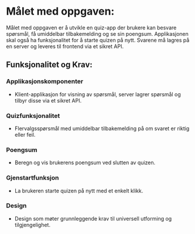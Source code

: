 # Målet med oppgaven:
Målet med oppgaven er å utvikle en quiz-app der brukere kan besvare spørsmål, få umiddelbar tilbakemelding og se sin poengsum. Applikasjonen skal også ha funksjonalitet for å starte quizen på nytt. Svarene må lagres på en server og leveres til frontend via et sikret API.

## Funksjonalitet og Krav:

### Applikasjonskomponenter
  - Klient-applikasjon for visning av spørsmål, server lagrer spørsmål og tilbyr disse via et sikret API.
### Quizfunksjonalitet
  - Flervalgsspørsmål med umiddelbar tilbakemelding på om svaret er riktig eller feil.
### Poengsum
  - Beregn og vis brukerens poengsum ved slutten av quizen.
### Gjenstartfunksjon
  - La brukeren starte quizen på nytt med et enkelt klikk.
### Design
  - Design som møter grunnleggende krav til universell utforming og tilgjengelighet.
